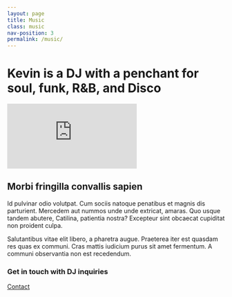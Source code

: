 ```yaml
---
layout: page
title: Music
class: music
nav-position: 3
permalink: /music/
---
```


<div class="hero">
  <div class="content-wrapper">
    <div class="hero__container">
      <h1 class="hero__heading">
        <span class="hero__description-prevent-break">Kevin is a DJ</span>
        <span class="hero__description-prevent-break">with a penchant for</span>
        <span class="hero__description-prevent-break">soul, funk, R&amp;B, and Disco</span>
      </h1>
      <div class="hero__soundcloud-wrapper">
        <div class="hero__soundcloud-sizer">
          <iframe class="hero__soundcloud-embed" scrolling="no" frameborder="no" src="https://w.soundcloud.com/player/?url=https%3A//api.soundcloud.com/tracks/238727478&amp;auto_play=false&amp;hide_related=false&amp;show_comments=true&amp;show_user=true&amp;show_reposts=false&amp;visual=true"></iframe>
        </div>
      </div>
    </div>
  </div>
</div>

<div class="page-body">
  <div class="content-wrapper">
    <h2 class="page-body__title">Morbi fringilla convallis sapien</h2>
    <p class="page-body__copy">Id pulvinar odio volutpat. Cum sociis natoque penatibus et magnis dis parturient. Mercedem aut nummos unde unde extricat, amaras. Quo usque tandem abutere, Catilina, patientia nostra? Excepteur sint obcaecat cupiditat non proident culpa.</p>
    <p class="page-body__copy">Salutantibus vitae elit libero, a pharetra augue. Praeterea iter est quasdam res quas ex communi. Cras mattis iudicium purus sit amet fermentum. A communi observantia non est recedendum.</p>
    <div class="page-body__contact">
      <h3 class="page-body__contact-heading">Get in touch with DJ inquiries</h3>
      <a class="page-body__contact-button" href="mailto:{{ site.email }}?subject=DJ%20Inquiry&amp;body=Hi%20Kevin,">Contact</a>
    </div>
  </div>
</div>
